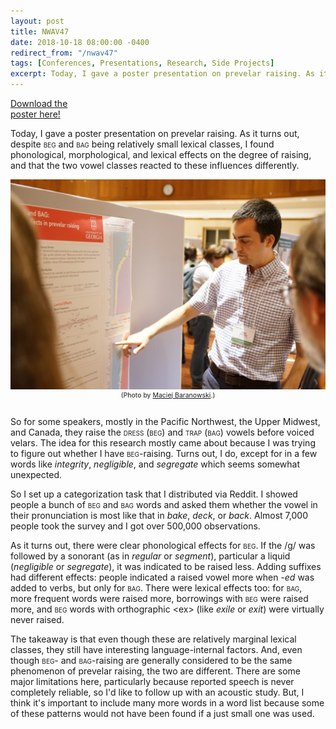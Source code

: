 ```yaml
---
layout: post
title: NWAV47
date: 2018-10-18 08:00:00 -0400
redirect_from: "/nwav47"
tags: [Conferences, Presentations, Research, Side Projects]
excerpt: Today, I gave a poster presentation on prevelar raising. As it turns out, despite BEG and BAG being relatively small lexical classes, I found phonological, morphological, and lexical effects on the degree of raising, and that the two vowel classes reacted to these influences differently.
---
```


<div class="biglink"><a href="/downloads/181019-nwav47.pdf" title="LCUGA5 Presentation" class="nodot">Download the<br />poster here!</a></div>

Today, I gave a poster presentation on prevelar raising. As it turns out, despite <span style="font-variant: small-caps">beg</span> and <span style="font-variant: small-caps">bag</span> being relatively small lexical classes, I found phonological, morphological, and lexical effects on the degree of raising, and that the two vowel classes reacted to these influences differently.

<img class="rounded" src="/images/nwav47_in_action.jpg"/>
<center style = "font-size: 75%;">
(Photo by <a href="https://www.research.manchester.ac.uk/portal/maciej.baranowski.html">Maciej Baranowski</a>.)
<br/>
<br/>
</center>

So for some speakers, mostly in the Pacific Northwest, the Upper Midwest, and Canada, they raise the <span style="font-variant: small-caps">dress</span> (<span style="font-variant: small-caps">beg</span>) and <span style="font-variant: small-caps">trap</span> (<span style="font-variant: small-caps">bag</span>) vowels before voiced velars. The idea for this research mostly came about because I was trying to figure out whether I have <span style="font-variant: small-caps">beg</span>-raising. Turns out, I do, except for in a few words like *integrity*, *negligible*, and *segregate* which seems somewhat unexpected.

So I set up a categorization task that I distributed via Reddit. I showed people a bunch of <span style="font-variant: small-caps">beg</span> and <span style="font-variant: small-caps">bag</span> words and asked them whether the vowel in their pronunciation is most like that in *bake*, *deck*, or *back*. Almost 7,000 people took the survey and I got over 500,000 observations.

As it turns out, there were clear phonological effects for <span style="font-variant: small-caps">beg</span>. If the /ɡ/ was followed by a sonorant (as in *regular* or *segment*), particular a liquid (*negligible* or *segregate*), it was indicated to be raised less. Adding suffixes had different effects: people indicated a raised vowel more when *-ed* was added to verbs, but only for <span style="font-variant: small-caps">bag</span>. There were lexical effects too: for <span style="font-variant: small-caps">bag</span>, more frequent words were raised more, borrowings with <span style="font-variant: small-caps">beg</span> were raised more, and <span style="font-variant: small-caps">beg</span> words with orthographic \<ex\> (like *exile* or *exit*) were virtually never raised. 

The takeaway is that even though these are relatively marginal lexical classes, they still have interesting language-internal factors. And, even though <span style="font-variant: small-caps">beg</span>- and <span style="font-variant: small-caps">bag</span>-raising are generally considered to be the same phenomenon of prevelar raising, the two are different. There are some major limitations here, particularly because reported speech is never completely reliable, so I'd like to follow up with an acoustic study. But, I think it's important to include many more words in a word list because some of these patterns would not have been found if a just small one was used. 